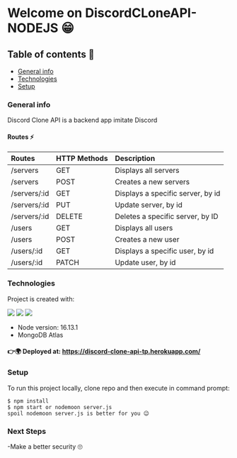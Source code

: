 # Welcome on DiscordCLoneAPI-NODEJS 😁

## Table of contents 👀
* [General info](#general-info)
* [Technologies](#technologies)
* [Setup](#setup)


### General info
Discord Clone API is a backend app imitate Discord

#### Routes ⚡
| Routes | HTTP Methods| Description
|:------- |:---------------|:--------------
| /servers      | GET                  | Displays all servers
| /servers      | POST               | Creates a new servers
|/servers/:id   | GET     | Displays a specific server, by id
|/servers/:id   | PUT  | Update  server, by id
|/servers/:id   | DELETE | Deletes a specific server, by ID
| /users      | GET                  | Displays all users
| /users      | POST               | Creates a new user
|/users/:id   | GET     | Displays a specific user, by id
|/users/:id   | PATCH  | Update  user, by id

	
### Technologies
Project is created with:
<p>
<img src="https://img.shields.io/badge/-MongoDB%20-1AA121?style=for-the-badge&logo=mongodb&logoColor=green">
<img src="https://img.shields.io/badge/-Expressjs%20-%23323330?style=for-the-badge&logo=express">  
<img src="https://img.shields.io/badge/-Nodejs%20-%23323330?style=for-the-badge&logo=Node.js&logoColor=green">
</p>

* Node version: 16.13.1
* MongoDB Atlas

#### 👉🌍 Deployed at: https://discord-clone-api-tp.herokuapp.com/


### Setup
To run this project locally, clone repo and then execute in command prompt:
```
$ npm install
$ npm start or nodemoon server.js 
spoil nodemoon server.js is better for you 😉
```

### Next Steps
-Make a better security  🙄
	
